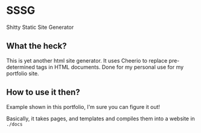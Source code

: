 # SSSG

Shitty Static Site Generator

## What the heck?

This is yet another html site generator. It uses Cheerio to replace pre-determined tags in HTML documents. Done for my personal use for my portfolio site.

## How to use it then?

Example shown in this portfolio, I'm sure you can figure it out!

Basically, it takes pages, and templates and compiles them into a website in `./docs`